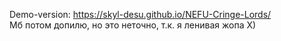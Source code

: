 Demo-version: https://skyl-desu.github.io/NEFU-Cringe-Lords/
<br>Мб потом допилю, но это неточно, т.к. я ленивая жопа X)
